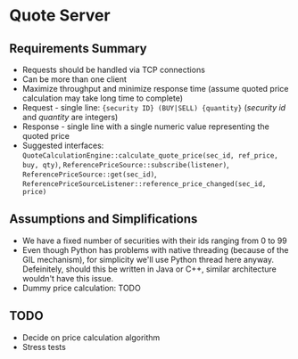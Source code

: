 # Quote Server
## Requirements Summary
* Requests should be handled via TCP connections
* Can be more than one client
* Maximize throughput and minimize response time (assume quoted price calculation may take long time to complete)
* Request - single line: `{security ID} (BUY|SELL) {quantity}` (_security id_ and _quantity_ are integers) 
* Response - single line with a single numeric value representing the quoted price
* Suggested interfaces: `QuoteCalculationEngine::calculate_quote_price(sec_id, ref_price, buy, qty)`, `ReferencePriceSource::subscribe(listener)`, `ReferencePriceSource::get(sec_id)`, `ReferencePriceSourceListener::reference_price_changed(sec_id, price)`

## Assumptions and Simplifications
* We have a fixed number of securities with their ids ranging from 0 to 99
* Even though Python has problems with native threading (because of the GIL mechanism), for simplicity we'll use Python thread here anyway. Defeinitely, should this be written in Java or C++, similar architecture wouldn't have this issue.
* Dummy price calculation: TODO

## TODO
* Decide on price calculation algorithm
* Stress tests
